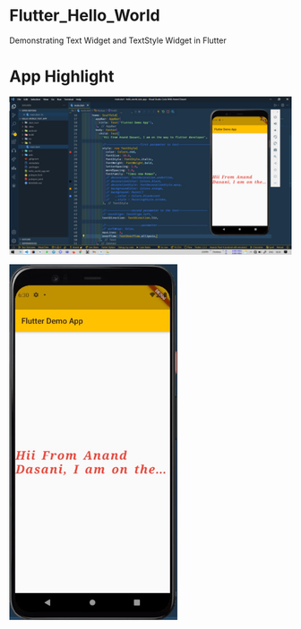 # Flutter_Hello_World
Demonstrating Text Widget and TextStyle Widget in Flutter 

# App Highlight 

<img src="app_images/Text and Decoration Code.jpg" width="1000" /><br>

<img src="app_images/Text and Decoration App.jpg" width="300" /><br>
